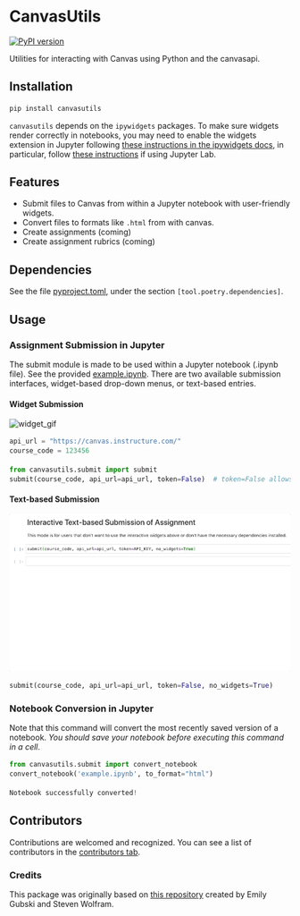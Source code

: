 # CanvasUtils
[![PyPI version](https://badge.fury.io/py/canvasutils.svg)](https://badge.fury.io/py/canvasutils)

Utilities for interacting with Canvas using Python and the canvasapi.

## Installation

```bash
pip install canvasutils
```

`canvasutils` depends on the `ipywidgets` packages. To make sure widgets render correctly in notebooks, you may need to enable the widgets extension in Jupyter following [these instructions in the ipywidgets docs](https://ipywidgets.readthedocs.io/en/latest/user_install.html#installation), in particular, follow [these instructions](https://ipywidgets.readthedocs.io/en/latest/user_install.html#installing-the-jupyterlab-extension) if using Jupyter Lab.

## Features

- Submit files to Canvas from within a Jupyter notebook with user-friendly widgets.
- Convert files to formats like `.html` from with canvas.
- Create assignments (coming)
- Create assignment rubrics (coming)

## Dependencies

See the file [pyproject.toml](pyproject.toml), under the section `[tool.poetry.dependencies]`.

## Usage

### Assignment Submission in Jupyter

The submit module is made to be used within a Jupyter notebook (.ipynb file). See the provided [example.ipynb](example.ipynb). There are two available submission interfaces, widget-based drop-down menus, or text-based entries.

#### Widget Submission

![widget_gif](docs/img/canvasutils_widget.gif)

```python
api_url = "https://canvas.instructure.com/"
course_code = 123456

from canvasutils.submit import submit
submit(course_code, api_url=api_url, token=False)  # token=False allows you to enter token interactively
```

#### Text-based Submission

![text_gif](docs/img/canvasutils_text.gif)

```python
submit(course_code, api_url=api_url, token=False, no_widgets=True)
```

### Notebook Conversion in Jupyter

Note that this command will convert the most recently saved version of a notebook. *You should save your notebook before executing this command in a cell*.

```python
from canvasutils.submit import convert_notebook
convert_notebook('example.ipynb', to_format="html")

Notebook successfully converted!
```

## Contributors

Contributions are welcomed and recognized. You can see a list of contributors in the [contributors tab](https://github.com/TomasBeuzen/canvasutils/graphs/contributors).

### Credits

This package was originally based on [this repository](https://github.com/eagubsi/JupyterCanvasSubmit) created by Emily Gubski and Steven Wolfram.
